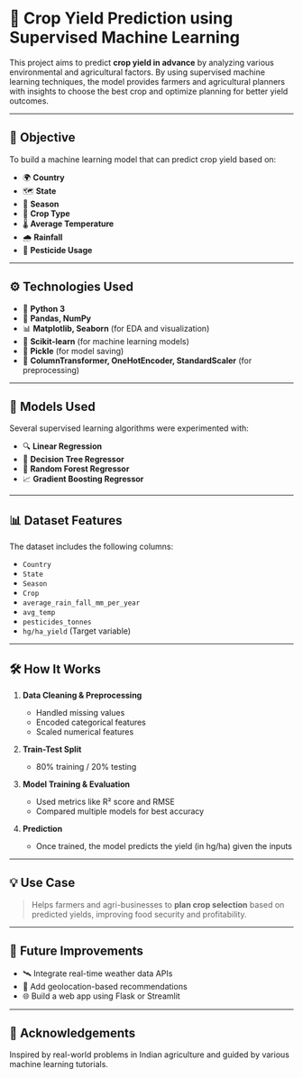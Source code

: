 # 🌾 Crop Yield Prediction using Supervised Machine Learning

This project aims to predict **crop yield in advance** by analyzing various environmental and agricultural factors. By using supervised machine learning techniques, the model provides farmers and agricultural planners with insights to choose the best crop and optimize planning for better yield outcomes.

---

## 📌 Objective

To build a machine learning model that can predict crop yield based on:
- 🌍 **Country**
- 🗺️ **State**
- 📅 **Season**
- 🌱 **Crop Type**
- 🌡️ **Average Temperature**
- 🌧️ **Rainfall**
- 🧪 **Pesticide Usage**

---

## ⚙️ Technologies Used

- 🐍 **Python 3**
- 📘 **Pandas, NumPy**
- 📊 **Matplotlib, Seaborn** (for EDA and visualization)
- 🤖 **Scikit-learn** (for machine learning models)
- 💾 **Pickle** (for model saving)
- 🧹 **ColumnTransformer, OneHotEncoder, StandardScaler** (for preprocessing)

---

## 🧠 Models Used

Several supervised learning algorithms were experimented with:
- 🔍 **Linear Regression**
- 🌳 **Decision Tree Regressor**
- 🌲 **Random Forest Regressor**
- 📈 **Gradient Boosting Regressor**

---

## 📊 Dataset Features

The dataset includes the following columns:
- `Country`
- `State`
- `Season`
- `Crop`
- `average_rain_fall_mm_per_year`
- `avg_temp`
- `pesticides_tonnes`
- `hg/ha_yield` (Target variable)

---

## 🛠️ How It Works

1. **Data Cleaning & Preprocessing**
   - Handled missing values
   - Encoded categorical features
   - Scaled numerical features

2. **Train-Test Split**
   - 80% training / 20% testing

3. **Model Training & Evaluation**
   - Used metrics like R² score and RMSE
   - Compared multiple models for best accuracy

4. **Prediction**
   - Once trained, the model predicts the yield (in hg/ha) given the inputs

---

## 💡 Use Case

> Helps farmers and agri-businesses to **plan crop selection** based on predicted yields, improving food security and profitability.

---
## 🚀 Future Improvements

- 🛰️ Integrate real-time weather data APIs
- 📍 Add geolocation-based recommendations
- 🌐 Build a web app using Flask or Streamlit

---

## 🙌 Acknowledgements

Inspired by real-world problems in Indian agriculture and guided by various machine learning tutorials.


